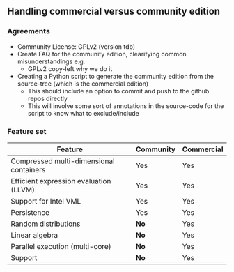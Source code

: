 ## Handling commercial versus community edition

### Agreements

* Community License: GPLv2 (version tdb)
* Create FAQ for the community edition, clearifying common misunderstandings e.g.
  * GPLv2 copy-left why we do it
* Creating a Python script to generate the community edition from the source-tree (which is the commercial edition)
  * This should include an option to commit and push to the github repos directly
  * This will involve some sort of annotations in the source-code for the script to know what to exclude/include


### Feature set

| Feature                                  | Community     | Commercial    |
| ---------------------------------------- | ------------- | ------------- |
| Compressed multi-dimensional containers  | Yes           | Yes           |  
| Efficient expression evaluation (LLVM)   | Yes           | Yes           |
| Support for Intel VML                    | Yes           | Yes           |
| Persistence                              | Yes           | Yes           |
| Random distributions                     | **No**        | Yes           |
| Linear algebra                           | **No**        | Yes           |
| Parallel execution (multi-core)          | **No**        | Yes           |
| Support                                  | **No**        | Yes           |
